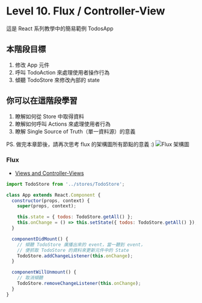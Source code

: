 # Level 10. Flux / Controller-View
這是 React 系列教學中的簡易範例 TodosApp


## 本階段目標
1. 修改 App 元件
  1. 呼叫 TodoAction 來處理使用者操作行為
  2. 傾聽 TodoStore 來修改內部的 state


## 你可以在這階段學習
1. 瞭解如何從 Store 中取得資料
2. 瞭解如何呼叫 Actions 來處理使用者行為
3. 瞭解 Single Source of Truth（單一資料源）的意義

PS. 做完本章節後，請再次思考 flux 的架構圖所有節點的意義 :)
![Flux 架構圖](http://blog.krawaller.se/img/flux-diagram.png)

### Flux
- [Views and Controller-Views](http://facebook.github.io/flux/docs/overview.html#views-and-controller-views)
```js
import TodoStore from '../stores/TodoStore';

class App extends React.Component {
  constructor(props, context) {
    super(props, context);

    this.state = { todos: TodoStore.getAll() };
    this.onChange = () => this.setState({ todos: TodoStore.getAll() });
  }

  componentDidMount() {
    // 傾聽 TodoStore 廣播出來的 event，當一聽到 event，
    // 便抓取 TodoStore 的資料來更新元件中的 State
    TodoStore.addChangeListener(this.onChange);
  }

  componentWillUnmount() {
    // 取消傾聽
    TodoStore.removeChangeListener(this.onChange);
  }
}
```
